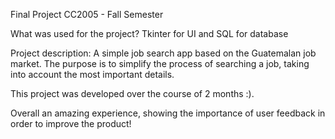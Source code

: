 Final Project CC2005 - Fall Semester

What was used for the project?
Tkinter for UI and SQL for database

Project description:
A simple job search app based on the Guatemalan job market. The purpose is to simplify the process of searching a job, taking into account the most important details.

This project was developed over the course of 2 months :).

Overall an amazing experience, showing the importance of user feedback in order to improve the product!

